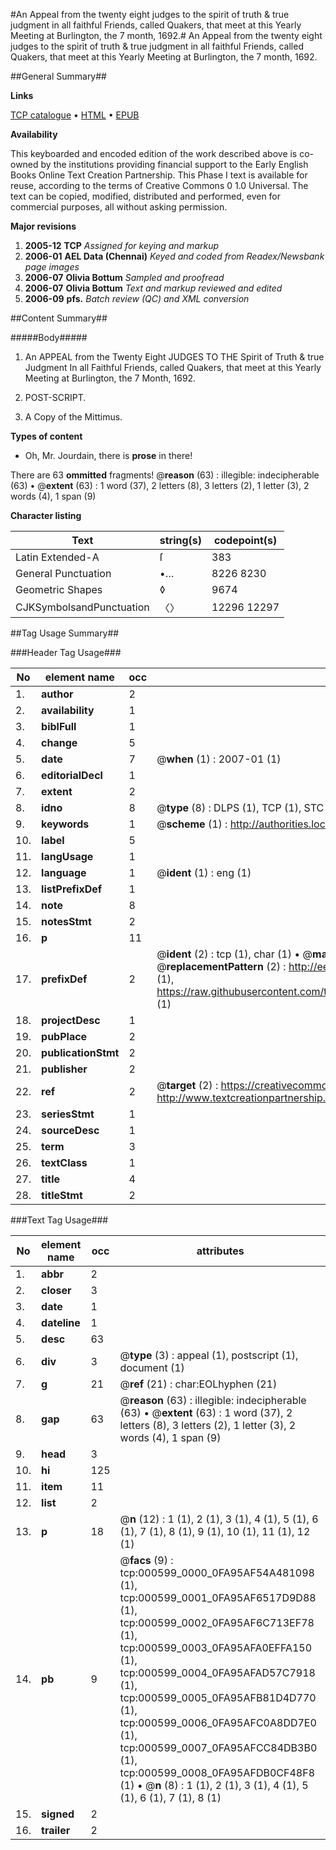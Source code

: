 #An Appeal from the twenty eight judges to the spirit of truth & true judgment in all faithful Friends, called Quakers, that meet at this Yearly Meeting at Burlington, the 7 month, 1692.#
An Appeal from the twenty eight judges to the spirit of truth & true judgment in all faithful Friends, called Quakers, that meet at this Yearly Meeting at Burlington, the 7 month, 1692.

##General Summary##

**Links**

[TCP catalogue](http://www.ota.ox.ac.uk/tcp/)  • 
[HTML](http://tei.it.ox.ac.uk/tcp/Texts-HTML/free/N00/N00475.html)  • 
[EPUB](http://tei.it.ox.ac.uk/tcp/Texts-EPUB/free/N00/N00475.epub)

**Availability**

This keyboarded and encoded edition of the
	       work described above is co-owned by the institutions
	       providing financial support to the Early English Books
	       Online Text Creation Partnership. This Phase I text is
	       available for reuse, according to the terms of Creative
	       Commons 0 1.0 Universal. The text can be copied,
	       modified, distributed and performed, even for
	       commercial purposes, all without asking permission.

**Major revisions**

1. __2005-12__ __TCP__ *Assigned for keying and markup*
1. __2006-01__ __AEL Data (Chennai)__ *Keyed and coded from Readex/Newsbank page images*
1. __2006-07__ __Olivia Bottum__ *Sampled and proofread*
1. __2006-07__ __Olivia Bottum__ *Text and markup reviewed and edited*
1. __2006-09__ __pfs.__ *Batch review (QC) and XML conversion*

##Content Summary##

#####Body#####

1. An APPEAL from the Twenty Eight JUDGES TO THE Spirit of Truth & true Judgment In all Faithful Friends, called Quakers, that meet at this Yearly Meeting at Burlington, the 7 Month, 1692.

1. POST-SCRIPT.

1. A Copy of the Mittimus.

**Types of content**

  * Oh, Mr. Jourdain, there is **prose** in there!

There are 63 **ommitted** fragments! 
 @__reason__ (63) : illegible: indecipherable (63)  •  @__extent__ (63) : 1 word (37), 2 letters (8), 3 letters (2), 1 letter (3), 2 words (4), 1 span (9)

**Character listing**


|Text|string(s)|codepoint(s)|
|---|---|---|
|Latin Extended-A|ſ|383|
|General Punctuation|•…|8226 8230|
|Geometric Shapes|◊|9674|
|CJKSymbolsandPunctuation|〈〉|12296 12297|

##Tag Usage Summary##

###Header Tag Usage###

|No|element name|occ|attributes|
|---|---|---|---|
|1.|__author__|2||
|2.|__availability__|1||
|3.|__biblFull__|1||
|4.|__change__|5||
|5.|__date__|7| @__when__ (1) : 2007-01 (1)|
|6.|__editorialDecl__|1||
|7.|__extent__|2||
|8.|__idno__|8| @__type__ (8) : DLPS (1), TCP (1), STC (3), NOTIS (1), IMAGE-SET (1), EVANS-CITATION (1)|
|9.|__keywords__|1| @__scheme__ (1) : http://authorities.loc.gov/ (1)|
|10.|__label__|5||
|11.|__langUsage__|1||
|12.|__language__|1| @__ident__ (1) : eng (1)|
|13.|__listPrefixDef__|1||
|14.|__note__|8||
|15.|__notesStmt__|2||
|16.|__p__|11||
|17.|__prefixDef__|2| @__ident__ (2) : tcp (1), char (1)  •  @__matchPattern__ (2) : ([0-9\-]+):([0-9IVX]+) (1), (.+) (1)  •  @__replacementPattern__ (2) : http://eebo.chadwyck.com/downloadtiff?vid=$1&page=$2 (1), https://raw.githubusercontent.com/textcreationpartnership/Texts/master/tcpchars.xml#$1 (1)|
|18.|__projectDesc__|1||
|19.|__pubPlace__|2||
|20.|__publicationStmt__|2||
|21.|__publisher__|2||
|22.|__ref__|2| @__target__ (2) : https://creativecommons.org/publicdomain/zero/1.0/ (1), http://www.textcreationpartnership.org/docs/. (1)|
|23.|__seriesStmt__|1||
|24.|__sourceDesc__|1||
|25.|__term__|3||
|26.|__textClass__|1||
|27.|__title__|4||
|28.|__titleStmt__|2||


###Text Tag Usage###

|No|element name|occ|attributes|
|---|---|---|---|
|1.|__abbr__|2||
|2.|__closer__|3||
|3.|__date__|1||
|4.|__dateline__|1||
|5.|__desc__|63||
|6.|__div__|3| @__type__ (3) : appeal (1), postscript (1), document (1)|
|7.|__g__|21| @__ref__ (21) : char:EOLhyphen (21)|
|8.|__gap__|63| @__reason__ (63) : illegible: indecipherable (63)  •  @__extent__ (63) : 1 word (37), 2 letters (8), 3 letters (2), 1 letter (3), 2 words (4), 1 span (9)|
|9.|__head__|3||
|10.|__hi__|125||
|11.|__item__|11||
|12.|__list__|2||
|13.|__p__|18| @__n__ (12) : 1 (1), 2 (1), 3 (1), 4 (1), 5 (1), 6 (1), 7 (1), 8 (1), 9 (1), 10 (1), 11 (1), 12 (1)|
|14.|__pb__|9| @__facs__ (9) : tcp:000599_0000_0FA95AF54A481098 (1), tcp:000599_0001_0FA95AF6517D9D88 (1), tcp:000599_0002_0FA95AF6C713EF78 (1), tcp:000599_0003_0FA95AFA0EFFA150 (1), tcp:000599_0004_0FA95AFAD57C7918 (1), tcp:000599_0005_0FA95AFB81D4D770 (1), tcp:000599_0006_0FA95AFC0A8DD7E0 (1), tcp:000599_0007_0FA95AFCC84DB3B0 (1), tcp:000599_0008_0FA95AFDB0CF48F8 (1)  •  @__n__ (8) : 1 (1), 2 (1), 3 (1), 4 (1), 5 (1), 6 (1), 7 (1), 8 (1)|
|15.|__signed__|2||
|16.|__trailer__|2||
